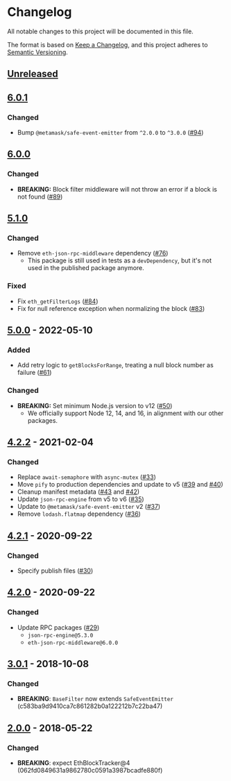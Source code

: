 # Changelog
All notable changes to this project will be documented in this file.

The format is based on [Keep a Changelog](https://keepachangelog.com/en/1.0.0/),
and this project adheres to [Semantic Versioning](https://semver.org/spec/v2.0.0.html).

## [Unreleased]

## [6.0.1]
### Changed
- Bump `@metamask/safe-event-emitter` from `^2.0.0` to `^3.0.0` ([#94](https://github.com/MetaMask/eth-json-rpc-filters/pull/94))

## [6.0.0]
### Changed
- **BREAKING:** Block filter middleware will not throw an error if a block is not found ([#89](https://github.com/MetaMask/eth-json-rpc-filters/pull/89))

## [5.1.0]
### Changed
- Remove `eth-json-rpc-middleware` dependency ([#76](https://github.com/MetaMask/eth-json-rpc-filters/pull/76))
  - This package is still used in tests as a `devDependency`, but it's not used in the published package anymore.

### Fixed
- Fix `eth_getFilterLogs` ([#84](https://github.com/MetaMask/eth-json-rpc-filters/pull/84))
- Fix for null reference exception when normalizing the block ([#83](https://github.com/MetaMask/eth-json-rpc-filters/pull/83))

## [5.0.0] - 2022-05-10
### Added
- Add retry logic to `getBlocksForRange`, treating a null block number as failure ([#61](https://github.com/MetaMask/eth-json-rpc-filters/pull/61))

### Changed
- **BREAKING:** Set minimum Node.js version to v12 ([#50](https://github.com/MetaMask/eth-json-rpc-filters/pull/50))
  - We officially support Node 12, 14, and 16, in alignment with our other packages.

## [4.2.2] - 2021-02-04
### Changed
- Replace `await-semaphore` with `async-mutex` ([#33](https://github.com/MetaMask/eth-json-rpc-filters/pull/33))
- Move `pify` to production dependencies and update to v5 ([#39](https://github.com/MetaMask/eth-json-rpc-filters/pull/39) and [#40](https://github.com/MetaMask/eth-json-rpc-filters/pull/40))
- Cleanup manifest metadata ([#43](https://github.com/MetaMask/eth-json-rpc-filters/pull/43) and [#42](https://github.com/MetaMask/eth-json-rpc-filters/pull/42))
- Update `json-rpc-engine` from v5 to v6 ([#35](https://github.com/MetaMask/eth-json-rpc-filters/pull/35))
- Update to `@metamask/safe-event-emitter` v2 ([#37](https://github.com/MetaMask/eth-json-rpc-filters/pull/37))
- Remove `lodash.flatmap` dependency ([#36](https://github.com/MetaMask/eth-json-rpc-filters/pull/36))

## [4.2.1] - 2020-09-22
### Changed
- Specify publish files ([#30](https://github.com/MetaMask/eth-json-rpc-filters/pull/30))

## [4.2.0] - 2020-09-22
### Changed
- Update RPC packages ([#29](https://github.com/MetaMask/eth-json-rpc-filters/pull/29))
  - `json-rpc-engine@5.3.0`
  - `eth-json-rpc-middleware@6.0.0`

## [3.0.1] - 2018-10-08
### Changed
- **BREAKING**: `BaseFilter` now extends `SafeEventEmitter` (c583ba9d9410ca7c861282b0a122212b7c22ba47)

## [2.0.0] - 2018-05-22
### Changed
- **BREAKING**: expect EthBlockTracker@4 (062fd0849631a9862780c0591a3987bcadfe880f)

[Unreleased]: https://github.com/MetaMask/eth-json-rpc-filters/compare/v6.0.1...HEAD
[6.0.1]: https://github.com/MetaMask/eth-json-rpc-filters/compare/v6.0.0...v6.0.1
[6.0.0]: https://github.com/MetaMask/eth-json-rpc-filters/compare/v5.1.0...v6.0.0
[5.1.0]: https://github.com/MetaMask/eth-json-rpc-filters/compare/v5.0.0...v5.1.0
[5.0.0]: https://github.com/MetaMask/eth-json-rpc-filters/compare/v4.2.2...v5.0.0
[4.2.2]: https://github.com/MetaMask/eth-json-rpc-filters/compare/v4.2.1...v4.2.2
[4.2.1]: https://github.com/MetaMask/eth-json-rpc-filters/compare/v4.2.0...v4.2.1
[4.2.0]: https://github.com/MetaMask/eth-json-rpc-filters/compare/v3.0.1...v4.2.0
[3.0.1]: https://github.com/MetaMask/eth-json-rpc-filters/compare/v2.0.0...v3.0.1
[2.0.0]: https://github.com/MetaMask/eth-json-rpc-filters/releases/tag/v2.0.0
